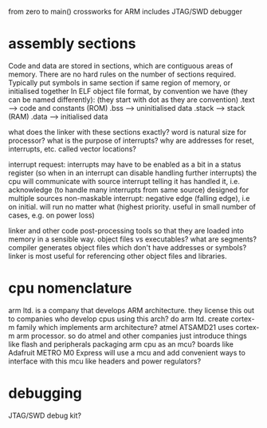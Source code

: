 from zero to main()
crossworks for ARM includes JTAG/SWD debugger
# assembly sections
Code and data are stored in sections, which are contiguous areas of memory.
There are no hard rules on the number of sections required.
Typically put symbols in same section if same region of memory, or initialised together
In ELF object file format, by convention we have (they can be named differently):
(they start with dot as they are convention)
.text --> code and constants (ROM)
.bss --> uninitialised data
.stack --> stack (RAM)
.data --> initialised data

what does the linker with these sections exactly?
word is natural size for processor?
what is the purpose of interrupts?
why are addresses for reset, interrupts, etc. called vector locations?

interrupt request:
interrupts may have to be enabled as a bit in a status register (so when in an interrupt can disable handling further interrupts) 
the cpu will communicate with source interrupt telling it has handled it, i.e. acknowledge (to handle many interrupts from same source)
designed for multiple sources
non-maskable interrupt:
negative edge (falling edge), i.e on initial. will run no matter what (highest priority. useful in small number of cases, e.g. on power loss)

linker and other code post-processing tools so that they are loaded into memory in a sensible way.
object files vs executables?
what are segments?
compiler generates object files which don't have addresses or symbols?
linker is most useful for referencing other object files and libraries.

# cpu nomenclature
arm ltd. is a company that develops ARM architecture. they license this out to companies who develop cpus using this arch?
do arm ltd. create cortex-m family which implements arm architecture? 
atmel ATSAMD21 uses cortex-m arm processor. so do atmel and other companies just introduce things like flash and peripherals packaging arm cpu as an mcu?
boards like Adafruit METRO M0 Express will use a mcu and add convenient ways to interface with this mcu like headers and power regulators?

# debugging
JTAG/SWD debug kit?

